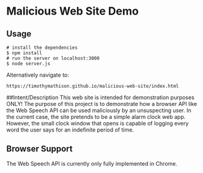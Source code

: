 # Malicious Web Site Demo

## Usage
```
# install the dependencies
$ npm install
# run the server on localhost:3000
$ node server.js
```
Alternatively navigate to:
```
https://timothymathison.github.io/malicious-web-site/index.html
```
##Intent/Description
This web site is intended for demonstration purposes ONLY! 
The purpose of this project is to demonstrate how a browser API like the Web Speech API can be used maliciously by an unsuspecting user.
In the current case, the site pretends to be a simple alarm clock web app. 
However, the small clock window that opens is capable of logging every word the user says for an indefinite period of time.
## Browser Support
The Web Speech API is currently only fully implemented in Chrome.
